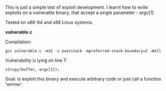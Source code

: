 This is just a simple test of exploit development. I learnt how to write exploits on a vulnerable binary, that accept a single parameter - argv[1]

Tested on x86-64 and x86 Linux systems.


<b>vulnerable.c</b>

Compilation:
```
gcc vulnerable.c -m32 -z execstack -mpreferred-stack-boundary=2 -Wall
```

Vulnerability is lying on line 7:
```
strcpy(buffer, argv[1]);
```

Goal:
is exploit this binary and execute arbitrary code or just call a function 'winner'.

